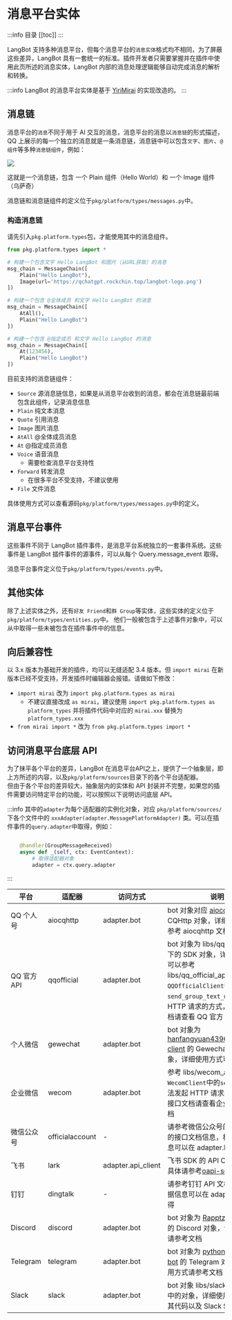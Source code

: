 # 消息平台实体

:::info 目录
[[toc]]
:::

LangBot 支持多种消息平台，但每个消息平台的`消息实体`格式均不相同，为了屏蔽这些差异，LangBot 具有一套统一的标准。插件开发者只需要掌握并在插件中使用此页所述的消息实体，LangBot 内部的消息处理逻辑能够自动完成消息的解析和转换。

:::info
LangBot 的消息平台实体是基于 [YiriMirai](https://github.com/YiriMiraiProject/YiriMirai) 的实现改造的。
:::

## 消息链

消息平台的`消息`不同于用于 AI 交互的消息，消息平台的消息以`消息链`的形式描述，QQ 上展示的每一个独立的消息就是一条消息链，消息链中可以包含`文字`、`图片`、`@组件`等多种`消息链组件`，例如：

![](/assets/image/plugin_dev_messages_01.png)

这就是一个消息链，包含 一个 Plain 组件（Hello World）和 一个 Image 组件（乌萨奇）

消息链和消息链组件的定义位于`pkg/platform/types/messages.py`中。

### 构造消息链

请先引入`pkg.platform.types`包，才能使用其中的消息组件。  

```python
from pkg.platform.types import *

# 构建一个包含文字 Hello LangBot 和图片（从URL获取）的消息
msg_chain = MessageChain([
    Plain("Hello LangBot"),
    Image(url='https://qchatgpt.rockchin.top/langbot-logo.png')
])

# 构建一个包含 @全体成员 和文字 Hello LangBot 的消息
msg_chain = MessageChain([
    AtAll(),
    Plain("Hello LangBot")
])

# 构建一个包含 @指定成员 和文字 Hello LangBot 的消息
msg_chain = MessageChain([
    At(123456),
    Plain("Hello LangBot")
])
```

目前支持的消息链组件：

- `Source` 源消息链信息，如果是从消息平台收到的消息，都会在消息链最前端包含此组件，记录消息信息
- `Plain` 纯文本消息
- `Quote` 引用消息
- `Image` 图片消息
- `AtAll` @全体成员消息
- `At` @指定成员消息
- `Voice` 语音消息
    - 需要检查消息平台支持性
- `Forward` 转发消息
    - 在很多平台不受支持，不建议使用
- `File` 文件消息

具体使用方式可以查看源码`pkg/platform/types/messages.py`中的定义。

## 消息平台事件

这些事件不同于 LangBot 插件事件，是消息平台系统独立的一套事件系统。这些事件是 LangBot 插件事件的源事件，可以从每个 Query.message_event 取得。

消息平台事件定义位于`pkg/platform/types/events.py`中。

## 其他实体

除了上述实体之外，还有`好友 Friend`和`群 Group`等实体，这些实体的定义位于`pkg/platform/types/entities.py`中。
他们一般被包含于上述事件对象中，可以从中取得一些未被包含在插件事件中的信息。

## 向后兼容性

以 3.x 版本为基础开发的插件，均可以无缝适配 3.4 版本。但 `import mirai` 在新版本已经不受支持，开发插件时编辑器会报错。请做如下修改：

- `import mirai` 改为 `import pkg.platform.types as mirai`
    - 不建议直接改成 `as mirai`，建议使用 `import pkg.platform.types as platform_types` 并将插件代码中对应的 `mirai.xxx` 替换为 `platform_types.xxx`
- `from mirai import *` 改为 `from pkg.platform.types import *`

## 访问消息平台底层 API

为了抹平各个平台的差异，LangBot 在消息平台API之上，提供了一个抽象层，即上方所述的内容，以及`pkg/platform/sources`目录下的各个平台适配器。  
但由于各个平台的差异较大，抽象层内的实体和 API 封装并不完整，如果您的插件需要访问特定平台的功能，可以按照以下说明访问底层 API。

:::info
其中的`adapter`为每个适配器的实例化对象，对应 `pkg/platform/sources/` 下各个文件中的 `xxxAdapter(adapter.MessagePlatformAdapter)` 类。可以在插件事件的`query.adapter`中取得，例如：

```python

    @handler(GroupMessageReceived)
    async def _(self, ctx: EventContext):
        # 取得适配器对象
        adapter = ctx.query.adapter
```
:::


| 平台 | 适配器 | 访问方式 | 说明 |
| --- | --- | --- | --- |
| QQ 个人号| aiocqhttp | adapter.bot | bot 对象对应 [aiocqhttp](https://github.com/nonebot/aiocqhttp) 的 CQHttp 对象，详细使用方式请参考 aiocqhttp 文档 |
| QQ 官方API | qqofficial | adapter.bot | bot 对象为 libs/qq_official_api 下的 SDK 对象，详细使用方式可以参考 libs/qq_official_api/api.py 中`QQOfficialClient`中的`send_group_text_msg`方法发起 HTTP 请求的方式，具体接口文档请查看 QQ 官方 API 文档|
| 个人微信 | gewechat | adapter.bot | bot 对象为 [hanfangyuan4396/gewechat-client](https://github.com/hanfangyuan4396/gewechat-python) 的 GewechatClient 对象，详细使用方式可以参考文档 |
| 企业微信 | wecom | adapter.bot | 参考 libs/wecom_api/api.py 中`WecomClient`中的`send_image`方法发起 HTTP 请求的方式，具体接口文档请查看企业微信 API 文档 |
| 微信公众号 | officialaccount | - | 请参考微信公众号的 API 文档中的接口文档信息，相关的凭据信息可以在 adapter.bot 中取得 |
| 飞书 | lark | adapter.api_client | 飞书 SDK 的 API Client 对象，具体请参考[oapi-sdk-python](https://github.com/larksuite/oapi-sdk-python) |
| 钉钉 | dingtalk | - | 请参考钉钉 API 文档，相关的凭据信息可以在 adapter.bot 中取得 |
| Discord | discord | adapter.bot | bot 对象为 [Rapptz/discord.py](https://github.com/Rapptz/discord.py) 的 Discord 对象，详细使用方式请参考文档 |
| Telegram | telegram | adapter.bot | bot 对象为 [python-telegram-bot](https://github.com/python-telegram-bot/python-telegram-bot) 的 Telegram 对象，详细使用方式请参考文档 |
| Slack | slack | adapter.bot | bot 对象 libs/slack_api/api.py 中的对象，详细使用方式请参考其代码以及 Slack SDK |